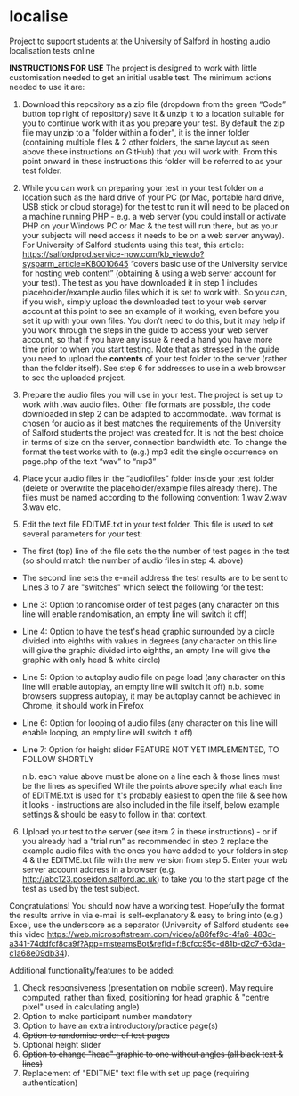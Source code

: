 # localise

Project to support students at the University of Salford in hosting audio localisation tests online

**INSTRUCTIONS FOR USE**
The project is designed to work with little customisation needed to get an initial usable test. The minimum actions needed to use it are:

1.	Download this repository as a zip file (dropdown from the green “Code” button top right of repository) save it & unzip it to a location suitable for you to continue work with it as you prepare your test. By default the zip file may unzip to a "folder within a folder", it is the inner folder (containing multiple files & 2 other folders, the same layout as seen above these instructions on GitHub) that you will work with. From this point onward in these instructions this folder will be referred to as your test folder.

2.	While you can work on preparing your test in your test folder on a location such as the hard drive of your PC (or Mac, portable hard drive, USB stick or cloud storage) for the test to run it will need to be placed on a machine running PHP - e.g. a web server (you could install or activate PHP on your Windows PC or Mac & the test will run there, but as your your subjects will need access it needs to be on a web server anyway).
For University of Salford students using this test, this article: https://salfordprod.service-now.com/kb_view.do?sysparm_article=KB0010645 “covers basic use of the University service for hosting web content” (obtaining & using a web server account for your test).
The test as you have downloaded it in step 1 includes placeholder/example audio files which it is set to work with. So you can, if you wish, simply upload the downloaded test to your web server account at this point to see an example of it working, even before you set it up with your own files. You don’t need to do this, but it may help if you work through the steps in the guide to access your web server account, so that if you have any issue & need a hand you have more time prior to when you start testing.
Note that as stressed in the guide you need to upload the **contents** of your test folder to the server (rather than the folder itself).
See step 6 for addresses to use in a web browser to see the uploaded project.

3.	Prepare the audio files you will use in your test. The project is set up to work with .wav audio files. Other file formats are possible, the code downloaded in step 2 can be adapted to accommodate.
.wav format is chosen for audio as it best matches the requirements of the University of Salford students the project was created for. It is not the best choice in terms of size on the server, connection bandwidth etc. To change the format the test works with to (e.g.) mp3 edit the single occurrence on page.php of the text “wav” to “mp3”

4.	Place your audio files in the “audiofiles” folder inside your test folder (delete or overwrite the placeholder/example files already there). The files must be named according to the following convention:
  1.wav
  2.wav
  3.wav
  etc.

5.	Edit the text file EDITME.txt in your test folder. This file is used to set several parameters for your test:
- The first (top) line of the file sets the the number of test pages in the test (so should match the number of audio files in step 4. above)
- The second line sets the e-mail address the test results are to be sent to
Lines 3 to 7 are "switches" which select the following for the test:
- Line 3: Option to randomise order of test pages (any character on this line will enable randomisation, an empty line will switch it off)
- Line 4: Option to have the test's head graphic surrounded by a circle divided into eighths with values in degrees (any character on this line will give the graphic divided into eighths, an empty line will give the graphic with only head & white circle)
- Line 5: Option to autoplay audio file on page load (any character on this line will enable autoplay, an empty line will switch it off)
n.b. some browsers suppress autoplay, it may be autoplay cannot be achieved in Chrome, it should work in Firefox
- Line 6: Option for looping of audio files (any character on this line will enable looping, an empty line will switch it off)
- Line 7: Option for height slider FEATURE NOT YET IMPLEMENTED, TO FOLLOW SHORTLY
  
  n.b. each value above must be alone on a line each & those lines must be the lines as specified
While the points above specify what each line of EDITME.txt is used for it's probably easiest to open the file & see how it looks - instructions are also included in the file itself, below example settings & should be easy to follow in that context.

6.	Upload your test to the server (see item 2 in these instructions) - or if you already had a “trial run” as recommended in step 2 replace the example audio files with the ones you have added to your folders in step 4 & the EDITME.txt file with the new version from step 5.
Enter your web server account address in a browser (e.g. http://abc123.poseidon.salford.ac.uk) to take you to the start page of the test as used by the test subject.

Congratulations! You should now have a working test. Hopefully the format the results arrive in via e-mail is self-explanatory & easy to bring into (e.g.) Excel, use the underscore as a separator (University of Salford students see this video https://web.microsoftstream.com/video/a86fef9c-4fa6-483d-a341-74ddfcf8ca9f?App=msteamsBot&refId=f:8cfcc95c-d81b-d2c7-63da-c1a68e09db34).

Additional functionality/features to be added:
1.	Check responsiveness (presentation on mobile screen). May require computed, rather than fixed, positioning for head graphic & "centre pixel" used in calculating angle)
2.	Option to make participant number mandatory
3.	Option to have an extra introductory/practice page(s)
4.	~~Option to randomise order of test pages~~
5.	Optional height slider
6.	~~Option to change "head" graphic to one without angles (all black text & lines)~~
7.	Replacement of "EDITME" text file with set up page (requiring authentication) 
